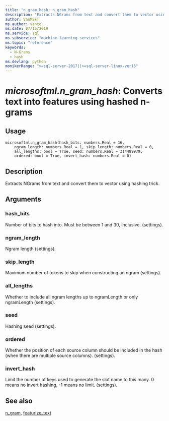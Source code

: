 ```yaml
---
title: "n_gram_hash: n_gram_hash"
description: "Extracts NGrams from text and convert them to vector using hashing trick."
author: VanMSFT
ms.author: vanto
ms.date: 07/15/2019
ms.service: sql
ms.subservice: "machine-learning-services"
ms.topic: "reference"
keywords:
  - N-Grams
  - hash
ms.devlang: python
monikerRange: ">=sql-server-2017||>=sql-server-linux-ver15"
---
```

# *microsoftml.n_gram_hash*: Converts text into features using hashed n-grams





## Usage



```
microsoftml.n_gram_hash(hash_bits: numbers.Real = 16,
    ngram_length: numbers.Real = 1, skip_length: numbers.Real = 0,
    all_lengths: bool = True, seed: numbers.Real = 314489979,
    ordered: bool = True, invert_hash: numbers.Real = 0)
```





## Description

Extracts NGrams from text and convert them to vector using hashing trick.


## Arguments


### hash_bits

Number of bits to hash into. Must be between 1 and 30, inclusive. (settings).


### ngram_length

Ngram length (settings).


### skip_length

Maximum number of tokens to skip when constructing an ngram (settings).


### all_lengths

Whether to include all ngram lengths up to ngramLength or only ngramLength (settings).


### seed

Hashing seed (settings).


### ordered

Whether the position of each source column should be included in the hash (when there are multiple source columns). (settings).


### invert_hash

Limit the number of keys used to generate the slot name to this many. 0 means no invert hashing, -1 means no limit. (settings).


## See also

[n_gram](n-gram.md),
[featurize_text](featurize-text.md)
